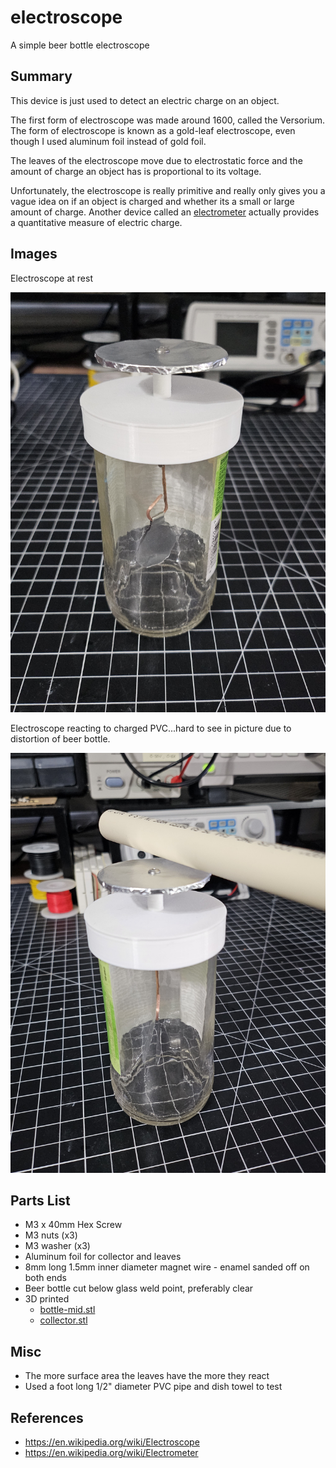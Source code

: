 # electroscope

A simple beer bottle electroscope

## Summary

This device is just used to detect an electric charge on an object.

The first form of electroscope was made around 1600, called the Versorium.
The form of electroscope is known as a gold-leaf electroscope, even though I used aluminum foil instead of gold foil.

The leaves of the electroscope move due to electrostatic force and the amount of charge an object has
is proportional to its voltage.

Unfortunately, the electroscope is really primitive and really only gives you a vague idea on if an object is charged
and whether its a small or large amount of charge.
Another device called an [electrometer](https://en.wikipedia.org/wiki/Electrometer) actually provides a quantitative measure of electric charge.

## Images

Electroscope at rest

![electroscope-rest.jpg](electroscope-rest.jpg)

Electroscope reacting to charged PVC...hard to see in picture due to distortion of beer bottle.

![electroscope-react.jpg](electroscope-react.jpg)

## Parts List

- M3 x 40mm Hex Screw
- M3 nuts (x3)
- M3 washer (x3)
- Aluminum foil for collector and leaves
- 8mm long 1.5mm inner diameter magnet wire - enamel sanded off on both ends
- Beer bottle cut below glass weld point, preferably clear
- 3D printed
  - [bottle-mid.stl](bottle-mid.stl)
  - [collector.stl](collector.stl)

## Misc

- The more surface area the leaves have the more they react
- Used a foot long 1/2" diameter PVC pipe and dish towel to test

## References

- https://en.wikipedia.org/wiki/Electroscope
- https://en.wikipedia.org/wiki/Electrometer
